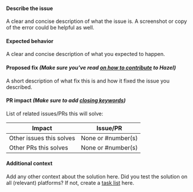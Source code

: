 #### Describe the issue
A clear and concise description of what the issue is.
A screenshot or copy of the error could be helpful as well.

#### Expected behavior
A clear and concise description of what you expected to happen.

#### Proposed fix _(Make sure you've read [on how to contribute](https://github.com/TheCherno/Hazel/blob/master/.github/CONTRIBUTING.md) to Hazel)_
A short description of what fix this is and how it fixed the issue you described.

#### PR impact _(Make sure to add [closing keywords](https://help.github.com/en/articles/closing-issues-using-keywords))_
List of related issues/PRs this will solve:

 Impact                  | Issue/PR
------------------------ | ------
Other issues this solves | None or #number(s)
Other PRs this solves    | None or #number(s)

#### Additional context
Add any other context about the solution here. Did you test the solution on all (relevant) platforms?
If not, create a [task list](https://help.github.com/en/articles/about-task-lists) here.